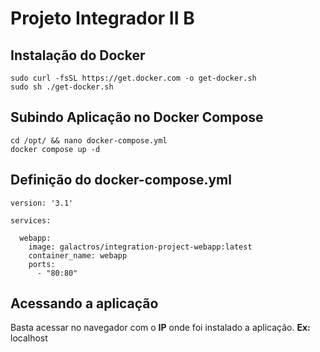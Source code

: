 # Projeto Integrador II B

## Instalação do Docker

    sudo curl -fsSL https://get.docker.com -o get-docker.sh
    sudo sh ./get-docker.sh

## Subindo Aplicação no Docker Compose

    cd /opt/ && nano docker-compose.yml
    docker compose up -d
  
## Definição do docker-compose.yml

    version: '3.1'
    
    services:
    
      webapp:
        image: galactros/integration-project-webapp:latest
        container_name: webapp
        ports:
          - "80:80"

## Acessando a aplicação

Basta acessar no navegador com o **IP** onde foi instalado a aplicação.
**Ex:** localhost
